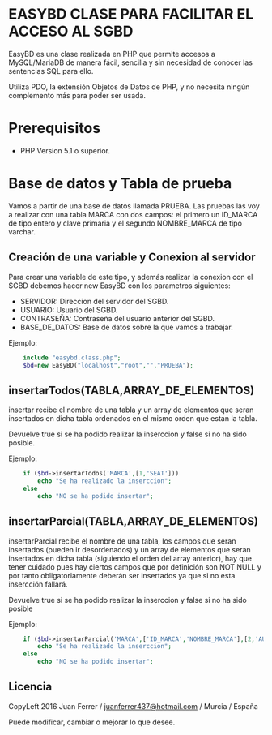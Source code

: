 EASYBD CLASE PARA FACILITAR EL ACCESO AL SGBD
=============================================

EasyBD es una clase realizada en PHP que permite accesos a MySQL/MariaDB de manera fácil, sencilla y sin necesidad de conocer las sentencias SQL para ello. 

Utiliza PDO, la extensión Objetos de Datos de PHP, y no necesita ningún complemento más para poder ser usada.

# Prerequisitos

* PHP Version 5.1 o superior.
  
# Base de datos y Tabla de prueba

Vamos a partir de una base de datos llamada PRUEBA. Las pruebas las voy a realizar con una tabla MARCA con dos campos: el primero un ID_MARCA de tipo entero y clave primaria y el segundo NOMBRE_MARCA de tipo varchar.

## Creación de una variable y Conexion al servidor

Para crear una variable de este tipo, y además realizar la conexion con el SGBD debemos hacer new EasyBD con los parametros siguientes:

* SERVIDOR: Direccion del servidor del SGBD.
* USUARIO: Usuario del SGBD.
* CONTRASEÑA: Contraseña del usuario anterior del SGBD.
* BASE_DE_DATOS: Base de datos sobre la que vamos a trabajar.

Ejemplo:
```php
	include "easybd.class.php";
    $bd=new EasyBD("localhost","root","","PRUEBA");
```   
## insertarTodos(TABLA,ARRAY_DE_ELEMENTOS)
insertar recibe el nombre de una tabla y un array de elementos que seran insertados en dicha tabla ordenados en el mismo orden que estan la tabla. 

Devuelve true si se ha podido realizar la inserccion y false si no ha sido posible.

Ejemplo:

```php
    if ($bd->insertarTodos('MARCA',[1,'SEAT']))
        echo "Se ha realizado la inserccion";
    else 
    	echo "NO se ha podido insertar";
```

## insertarParcial(TABLA,ARRAY_DE_ELEMENTOS)
insertarParcial recibe el nombre de una tabla, los campos que seran insertados (pueden ir desordenados) y un array de elementos que seran insertados en dicha tabla (siguiendo el orden del array anterior), hay que tener cuidado pues hay ciertos campos que por definición son NOT NULL  y por tanto obligatoriamente deberán ser insertados ya que si no esta insercción fallará.

Devuelve true si se ha podido realizar la inserccion y false si no ha sido posible

Ejemplo:

```php
    if ($bd->insertarParcial('MARCA',['ID_MARCA','NOMBRE_MARCA'],[2,'AUDI'])) 
    	echo "Se ha realizado la inserccion";
    else 
    	echo "NO se ha podido insertar";
 ```

## Licencia

CopyLeft 2016 Juan Ferrer / juanferrer437@hotmail.com / Murcia / España

Puede modificar, cambiar o mejorar lo que desee. 